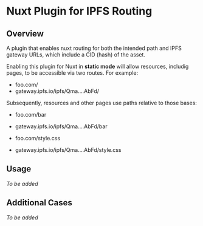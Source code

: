 # Nuxt Plugin for IPFS Routing

## Overview

A plugin that enables nuxt routing for both the intended path and IPFS gateway URLs, which include a CID (hash) of the asset.

Enabling this plugin for Nuxt in **static mode** will allow resources, includig pages, to be accessible via two routes. For example:

- foo.com/
- gateway.ipfs.io/ipfs/Qma....AbFd/

Subsequently, resources and other pages use paths relative to those bases:

- foo.com/bar
- gateway.ipfs.io/ipfs/Qma....AbFd/bar

- foo.com/style.css
- gateway.ipfs.io/ipfs/Qma....AbFd/style.css


## Usage
_To be added_

## Additional Cases
_To be added_
